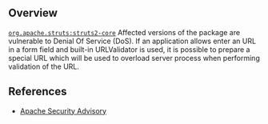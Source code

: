 ## Overview
[`org.apache.struts:struts2-core`](http://search.maven.org/#search%7Cga%7C1%7Ca%3A%22struts2-core%22)
Affected versions of the package are vulnerable to Denial Of Service (DoS). If an application allows enter an URL in a form field and built-in URLValidator is used, it is possible to prepare a special URL which will be used to overload server process when performing validation of the URL.

## References
- [Apache Security Advisory](http://struts.apache.org/docs/s2-044.html)
